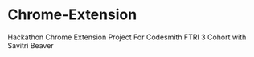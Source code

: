 # Chrome-Extension
Hackathon Chrome Extension Project For Codesmith FTRI 3 Cohort with Savitri Beaver
